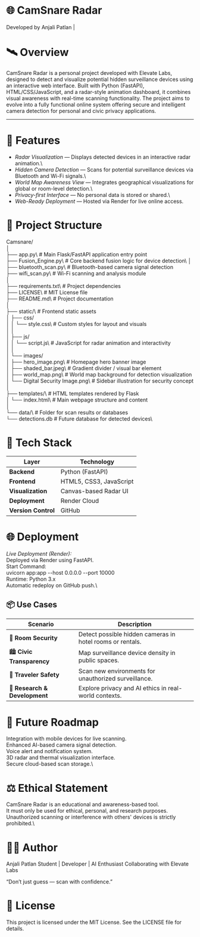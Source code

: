 # 🌐 CamSnare Radar

Developed by Anjali Patlan |

# 🛰️ Overview

CamSnare Radar is a personal project developed with Elevate Labs, designed to detect and visualize potential hidden surveillance devices using an interactive web interface.
Built with Python (FastAPI), HTML/CSS/JavaScript, and a radar-style animation dashboard, it combines visual awareness with real-time scanning functionality.
The project aims to evolve into a fully functional online system offering secure and intelligent camera detection for personal and civic privacy applications.

---

# 🚀 Features

-  *Radar Visualization* — Displays detected devices in an interactive radar animation.\
- *Hidden Camera Detection* — Scans for potential surveillance devices via Bluetooth and Wi-Fi signals.\
- *World Map Awareness View* — Integrates geographical visualizations for global or room-level detection.\
- *Privacy-first Interface* — No personal data is stored or shared.\
- *Web-Ready Deployment* — Hosted via Render for live online access.

# 📁 Project Structure
Camsnare/\
│\
├── app.py\                        # Main Flask/FastAPI application entry point\
├── Fusion_Engine.py\              # Core backend fusion logic for device detection\\
│\
├── bluetooth_scan.py\             # Bluetooth-based camera signal detection\
├── wifi_scan.py\                  # Wi-Fi scanning and analysis module\
│\
├── requirements.txt\              # Project dependencies\
├── LICENSE\                       # MIT License file\
├── README.md\                     # Project documentation\
│\
├── static/\                       # Frontend static assets\
│   ├── css/\
│   │   └── style.css\             # Custom styles for layout and visuals\
│   │\
│   ├── js/\
│   │   └── script.js\             # JavaScript for radar animation and interactivity\
│   │\
│   └── images/\
│        ├── hero_image.png\        # Homepage hero banner image\
│        ├── shaded_bar.jpeg\       # Gradient divider / visual bar element\
│        ├── world_map.png\         # World map background for detection visualization\
│        └── Digital Security Image.png\  # Sidebar illustration for security concept\
│\
├── templates/\                    # HTML templates rendered by Flask\
│   └── index.html\                # Main webpage structure and content\
│\
└── data/\                         # Folder for scan results or databases\
    └── detections.db             # Future database for detected devices\



# 🧰 Tech Stack

| Layer               | Technology              |
| ------------------- | ----------------------- |
| **Backend**         | Python (FastAPI)        |
| **Frontend**        | HTML5, CSS3, JavaScript |
| **Visualization**   | Canvas-based Radar UI   |
| **Deployment**      | Render Cloud            |
| **Version Control** | GitHub                  |


# 🌐 Deployment

*Live Deployment (Render):*\
   Deployed via Render using FastAPI.\
   Start Command:\
       uvicorn app:app --host 0.0.0.0 --port 10000\
   Runtime: Python 3.x\
   Automatic redeploy on GitHub push.\

## 📦 Use Cases

| Scenario                      | Description                                               |
| ----------------------------- | --------------------------------------------------------- |
| 🏨 **Room Security**          | Detect possible hidden cameras in hotel rooms or rentals. |
| 🏙️ **Civic Transparency**    | Map surveillance device density in public spaces.          |
| 🧳 **Traveler Safety**        | Scan new environments for unauthorized surveillance.      |
| 🔬 **Research & Development** | Explore privacy and AI ethics in real-world contexts.     |


# 🔮 Future Roadmap
Integration with mobile devices for live scanning.\
Enhanced AI-based camera signal detection.\
Voice alert and notification system.\
3D radar and thermal visualization interface.\
Secure cloud-based scan storage.\

# ⚖️ Ethical Statement

CamSnare Radar is an educational and awareness-based tool.\
It must only be used for ethical, personal, and research purposes.\
Unauthorized scanning or interference with others' devices is strictly prohibited.\

# 👩‍💻 Author

Anjali Patlan
Student | Developer | AI Enthusiast
Collaborating with Elevate Labs

“Don’t just guess — scan with confidence.”


# 📜 License

This project is licensed under the MIT License.
See the LICENSE file for details.

